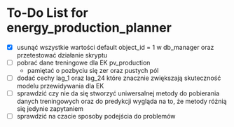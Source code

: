 # To-Do List for energy_production_planner

- [x] usunąć wszystkie wartości default object_id = 1 w db_manager oraz przetestować działanie skryptu 
- [ ] pobrać dane treningowe dla EK pv_production  
    - pamiętać o pozbyciu się zer oraz pustych pól
- [ ] dodać cechy lag_1 oraz lag_24 które znacznie zwiększają skuteczność modelu przewidywania dla EK
- [ ] sprawdzić czy nie da się stworzyć uniwersalnej metody do pobierania danych treningowych oraz do predykcji
    wygląda na to, że metody różnią się jedynie zapytaniem
- [ ] sprawdzić na czacie sposoby podejścia do problemów 
